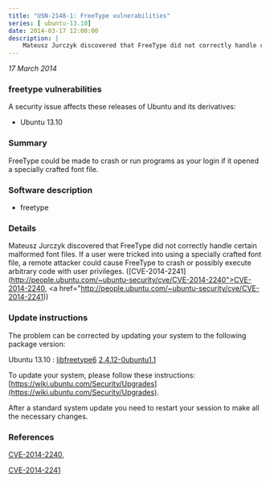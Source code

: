 ```yaml
---
title: "USN-2148-1: FreeType vulnerabilities"
series: [ ubuntu-13.10]
date: 2014-03-17 12:00:00
description: |
    Mateusz Jurczyk discovered that FreeType did not correctly handle certain malformed font files. If a user were tricked into using a specially crafted font file, a remote attacker could cause FreeType to crash or possibly execute arbitrary code with user privileges. ([CVE-2014-2241](http://people.ubuntu.com/~ubuntu-security/cve/CVE-2014-2240">CVE-2014-2240</a>, <a href="http://people.ubuntu.com/~ubuntu-security/cve/CVE-2014-2241)) 
--- 
```

 
 

*17 March 2014*

### freetype vulnerabilities

A security issue affects these releases of Ubuntu and its derivatives:

* Ubuntu 13.10

### Summary

FreeType could be made to crash or run programs as your login if it opened a specially crafted font file.

### Software description

* freetype 

### Details

Mateusz Jurczyk discovered that FreeType did not correctly handle certain malformed font files. If a user were tricked into using a specially crafted font file, a remote attacker could cause FreeType to crash or possibly execute arbitrary code with user privileges. ([CVE-2014-2241](http://people.ubuntu.com/~ubuntu-security/cve/CVE-2014-2240">CVE-2014-2240</a>, <a href="http://people.ubuntu.com/~ubuntu-security/cve/CVE-2014-2241)) 

### Update instructions

The problem can be corrected by updating your system to the following package version:

Ubuntu 13.10
 : [libfreetype6](https://launchpad.net/ubuntu/+source/freetype) <span> [2.4.12-0ubuntu1.1](https://launchpad.net/ubuntu/+source/freetype/2.4.12-0ubuntu1.1) </span> 

To update your system, please follow these instructions: [https://wiki.ubuntu.com/Security/Upgrades](https://wiki.ubuntu.com/Security/Upgrades).

After a standard system update you need to restart your session to make all the necessary changes. 

### References

 
 [CVE-2014-2240](http://people.ubuntu.com/~ubuntu-security/cve/CVE-2014-2240), 

 [CVE-2014-2241](http://people.ubuntu.com/~ubuntu-security/cve/CVE-2014-2241)
 

